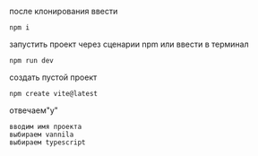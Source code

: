 после клонирования ввести 
```
npm i
```
запустить проект через сценарии npm или ввести в терминал
```
npm run dev
```
создать пустой проект
```
npm create vite@latest
```
отвечаем"y"
```
вводим имя проекта
выбираем vannila
выбираем typescript